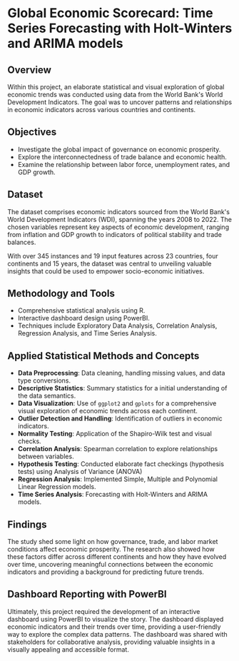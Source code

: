 # Global Economic Scorecard: Time Series Forecasting with Holt-Winters and ARIMA models

## Overview
Within this project, an elaborate statistical and visual exploration of global economic trends was conducted using data from the World Bank's World Development Indicators. The goal was to uncover patterns and relationships in economic indicators across various countries and continents.

## Objectives
- Investigate the global impact of governance on economic prosperity.
- Explore the interconnectedness of trade balance and economic health.
- Examine the relationship between labor force, unemployment rates, and GDP growth.

## Dataset
The dataset comprises economic indicators sourced from the World Bank's World Development Indicators (WDI), spanning the years 2008 to 2022. The chosen variables represent key aspects of economic development, ranging from inflation and GDP growth to indicators of political stability and trade balances. 

With over 345 instances and 19 input features across 23 countries, four continents and 15 years, the dataset was central to unveiling valuable insights that could be used to empower socio-economic initiatives.

## Methodology and Tools
- Comprehensive statistical analysis using R.
- Interactive dashboard design using PowerBI.
- Techniques include Exploratory Data Analysis, Correlation Analysis, Regression Analysis, and Time Series Analysis.


## Applied Statistical Methods and Concepts
- **Data Preprocessing**: Data cleaning, handling missing values, and data type conversions.
- **Descriptive Statistics**: Summary statistics for a initial understanding of the data semantics.
- **Data Visualization**: Use of `ggplot2` and `gplots` for a comprehensive visual exploration of economic trends across each continent.
- **Outlier Detection and Handling**: Identification of outliers in economic indicators.
- **Normality Testing**: Application of the Shapiro-Wilk test and visual checks.
- **Correlation Analysis**: Spearman correlation to explore relationships between variables.
- **Hypothesis Testing**: Conducted elaborate fact checkings (hypothesis tests) using Analysis of Variance (ANOVA)
- **Regression Analysis**: Implemented Simple, Multiple and Polynomial Linear Regression models.
- **Time Series Analysis**: Forecasting with Holt-Winters and ARIMA models.

## Findings
The study shed some light on how governance, trade, and labor market conditions affect economic prosperity. The research also showed how these factors differ across different continents and how they have evolved over time, uncovering meaningful connections between the economic indicators and providing a background for predicting future trends.


## Dashboard Reporting with PowerBI
Ultimately, this project required the development of an interactive dashboard using PowerBI to visualize the story. The dashboard displayed economic indicators and their trends over time, providing a user-friendly way to explore the complex data patterns. The dashboard was shared with stakeholders for collaborative analysis, providing valuable insights in a visually appealing and accessible format.

